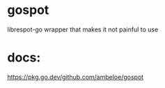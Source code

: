# gospot
librespot-go wrapper that makes it not painful to use

# docs:
https://pkg.go.dev/github.com/ambeloe/gospot
